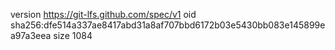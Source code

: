 version https://git-lfs.github.com/spec/v1
oid sha256:dfe514a337ae8417abd31a8af707bbd6172b03e5430bb083e145899ea97a3eea
size 1084
